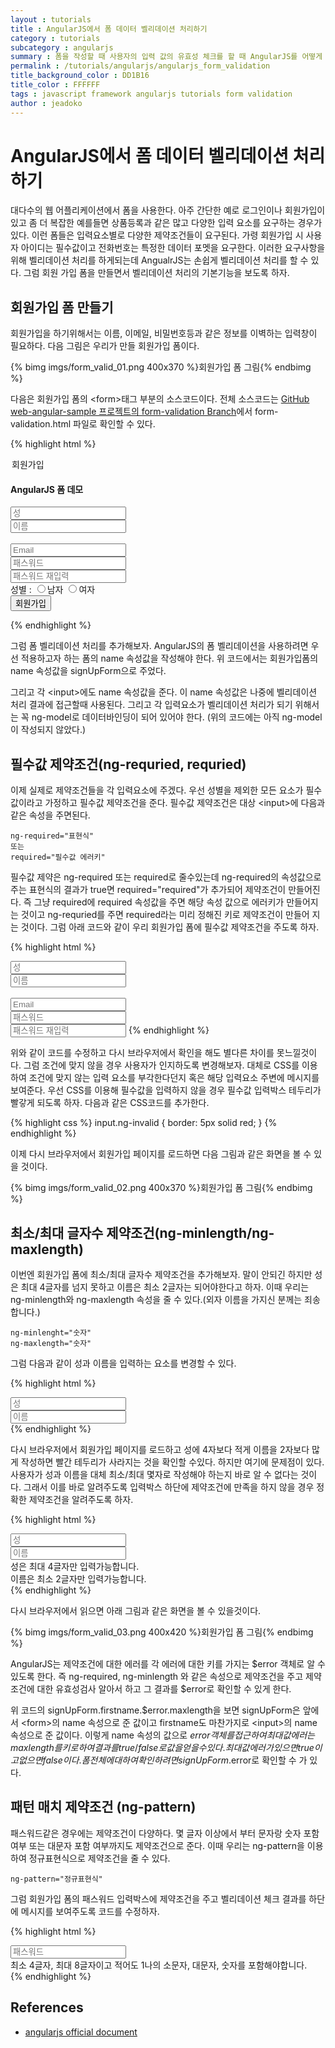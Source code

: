 ```yaml
---
layout : tutorials
title : AngularJS에서 폼 데이터 벨리데이션 처리하기
category : tutorials
subcategory : angularjs
summary : 폼을 작성할 때 사용자의 입력 값의 유효성 체크를 할 때 AngularJS를 어떻게 활용할 수 있는지 살펴본다.
permalink : /tutorials/angularjs/angularjs_form_validation
title_background_color : DD1B16
title_color : FFFFFF
tags : javascript framework angularjs tutorials form validation
author : jeadoko
---
```


# AngularJS에서 폼 데이터 벨리데이션 처리하기

대다수의 웹 어플리케이션에서 폼을 사용한다. 아주 간단한 예로 로그인이나 회원가입이 있고 좀 더 복잡한 예를들면 상품등록과 같은 많고 다양한 입력 요소를 요구하는 경우가 있다. 이런 폼들은 입력요소별로 다양한 제약조건들이 요구된다. 가령 회원가입 시 사용자 아이디는 필수값이고 전화번호는 특정한 데이터 포멧을 요구한다. 이러한 요구사항을 위해 벨리데이션 처리를 하게되는데 AngualrJS는 손쉽게 벨리데이션 처리를 할 수 있다. 그럼 회원 가입 폼을 만들면서 벨리데이션 처리의 기본기능을 보도록 하자.

## 회원가입 폼 만들기

회원가입을 하기위해서는 이름, 이메일, 비밀번호등과 같은 정보를 이벽하는 입력창이 필요하다. 다음 그림은 우리가 만들 회원가입 폼이다.

{% bimg imgs/form_valid_01.png 400x370 %}회원가입 폼 그림{% endbimg %}

다음은 회원가입 폼의 &lt;form&gt;태그 부분의 소스코드이다. 
전체 소스코드는 [GitHub web-angular-sample 프로젝트의 form-validation Branch](https://github.com/jeado/web-angular-sample/tree/form-validation)에서 form-validation.html 파일로 확인할 수 있다.

{% highlight html %}
<form name="signUpForm" class="form" role="form">
  <legend>회원가입</legend>
  <h4>AngularJS 폼 데모</h4>
  <div class="row">
    <div class="col-xs-6 col-md-6">
      <input type="text" name="firstname" class="form-control input-lg" placeholder="성" />
    </div>
    <div class="col-xs-6 col-md-6">
      <input type="text" name="lastname" class="form-control input-lg" placeholder="이름" />
    </div>
  </div>
  <br>
  <input type="text" name="email" class="form-control input-lg" placeholder="Email" />
  <br>
  <input type="password" name="password" class="form-control input-lg" placeholder="패스워드" />
  <br>
  <input type="password" name="confirm_password" class="form-control input-lg" placeholder="패스워드 재입력" />
  <br>
  <label>성별 : </label>
  <input type="radio" name="gender" value="M">남자
  <input type="radio" name="gender" value="F">여자
  <br>
  <button class="btn btn-lg btn-primary btn-block signup-btn" type="submit">회원가입</button>
</form>
{% endhighlight %}

그럼 폼 벨리데이션 처리를 추가해보자. AngularJS의 폼 벨리데이션을 사용하려면 우선 적용하고자 하는 폼의 name 속성값을 작성해야 한다. 위 코드에서는 회원가입폼의 name 속성값을 signUpForm으로 주었다.

그리고 각 &lt;input&gt;에도 name 속성값을 준다. 이 name 속성값은 나중에 벨리데이션 처리 결과에 접근할때 사용된다. 그리고 각 입력요소가 벨리데이션 처리가 되기 위해서는 꼭 ng-model로 데이터바인딩이 되어 있어야 한다. (위의 코드에는 아직 ng-model이 작성되지 않았다.)

## 필수값 제약조건(ng-requried, requried)

이제 실제로 제약조건들을 각 입력요소에 주겠다. 우선 성별을 제외한 모든 요소가 필수값이라고 가정하고 필수값 제약조건을 준다. 필수값 제약조건은 대상 &lt;input&gt;에 다음과 같은 속성을 주면된다.

    ng-required="표현식"
    또는
    required="필수값 에러키"

필수값 제약은 ng-required 또는 required로 줄수있는데 ng-required의 속성값으로 주는 표현식의 결과가 true면 required="required"가 추가되어 제약조건이 만들어진다. 즉 그냥 required에 required 속성값을 주면 해당 속성 값으로 에러키가 만들어지는 것이고 ng-requried를 주면 required라는 미리 정해진 키로 제약조건이 만들어 지는 것이다. 그럼 아래 코드와 같이 우리 회원가입 폼에 필수값 제약조건을 주도록 하자.

{% highlight html %}
<!-- 생략 -->
<div class="row">
  <div class="col-xs-6 col-md-6">
    <input type="text" name="firstname" class="form-control input-lg" ng-model="user.firstName" placeholder="성" ng-required="true"/>
  </div>
  <div class="col-xs-6 col-md-6">
    <input type="text" name="lastname" class="form-control input-lg" placeholder="이름" ng-model="user.lastName" ng-required="true" />
  </div>
</div>
<br>
<input type="text" name="email" class="form-control input-lg" placeholder="Email" ng-model="user.email" ng-required="true" />
<br>
<input type="password" name="password" class="form-control input-lg" placeholder="패스워드" ng-model="user.password" ng-required="true" />
<br>
<input type="password" name="confirm_password" class="form-control input-lg" placeholder="패스워드 재입력" ng-model="user.repassword" ng-required="true" />
<!-- 생략 -->
{% endhighlight %}

위와 같이 코드를 수정하고 다시 브라우저에서 확인을 해도 별다른 차이를 못느낄것이다. 그럼 조건에 맞지 않을 경우 사용자가 인지하도록 변경해보자. 대체로 CSS를 이용하여 조건에 맞지 않는 입력 요소를 부각한다던지 혹은 해당 입력요소 주변에 메시지를 보여준다. 우선 CSS를 이용해 필수값을 입력하지 않을 경우 필수값 입력박스 테두리가 빨갛게 되도록 하자. 다음과 같은 CSS코드를 추가한다.

{% highlight css %}
input.ng-invalid {
  border: 5px solid red;
}
{% endhighlight %}

이제 다시 브라우저에서 회원가입 페이지를 로드하면 다음 그림과 같은 화면을 볼 수 있을 것이다.

{% bimg imgs/form_valid_02.png 400x370 %}회원가입 폼 그림{% endbimg %}

## 최소/최대 글자수 제약조건(ng-minlength/ng-maxlength)

이번엔 회원가입 폼에 최소/최대 글자수 제약조건을 추가해보자. 말이 안되긴 하지만 성은 최대 4글자를 넘지 못하고 이름은 최소 2글자는 되어야한다고 하자. 이때 우리는 ng-minlength와 ng-maxlength 속성을 줄 수 있다.(외자 이름을 가지신 분께는 죄송합니다.) 

    ng-minlenght="숫자"
    ng-maxlength="숫자"

그럼 다음과 같이 성과 이름을 입력하는 요소를 변경할 수 있다.

{% highlight html %}
<!-- 생략 -->
<div class="col-xs-6 col-md-6">
  <input type="text" name="firstname" class="form-control input-lg" ng-model="user.firstName" placeholder="성" ng-required="true" ng-maxlength="4"/>
</div>
<div class="col-xs-6 col-md-6">
  <input type="text" name="lastname" class="form-control input-lg" placeholder="이름" ng-model="user.lastName" ng-required="true" ng-minlength="2"/>
</div>
<!-- 생략 -->
{% endhighlight %} 

다시 브라우저에서 회원가입 페이지를 로드하고 성에 4자보다 적게 이름을 2자보다 많게 작성하면 빨간 테두리가 사라지는 것을 확인할 수있다. 하지만 여기에 문제점이 있다. 사용자가 성과 이름을 대체 최소/최대 몇자로 작성해야 하는지 바로 알 수 없다는 것이다. 그래서 이를 바로 알려주도록 입력박스 하단에 제약조건에 만족을 하지 않을 경우 정확한 제약조건을 알려주도록 하자.

{% highlight html %}
<!-- 생략 -->
<div class="col-xs-6 col-md-6">
  <input type="text" name="firstname" class="form-control input-lg" ng-model="user.firstName" placeholder="성" ng-required="true" ng-maxlength="4"/>
</div>
<div class="col-xs-6 col-md-6">
  <input type="text" name="lastname" class="form-control input-lg" placeholder="이름" ng-model="user.lastName" ng-required="true" ng-minlength="2"/>
</div>
<div ng-show="signUpForm.firstname.$error.maxlength" class="col-xs-12 col-md-12 alert alert-warning" role="alert">성은 최대 4글자만 입력가능합니다.</div>
<div ng-show="signUpForm.lastname.$error.minlength"  class="col-xs-12 col-md-12 alert alert-warning" role="alert">이름은 최소 2글자만 입력가능합니다.</div>
<!-- 생략 -->
{% endhighlight %} 

다시 브라우저에서 읽으면 아래 그림과 같은 화면을 볼 수 있을것이다.

{% bimg imgs/form_valid_03.png 400x420 %}회원가입 폼 그림{% endbimg %}

AngularJS는 제약조건에 대한 에러를 각 에러에 대한 키를 가지는 $error 객체로 알 수 있도록 한다. 즉 ng-required, ng-minlength 와 같은 속성으로 제약조건을 주고 제약조건에 대한 유효성검사 알아서 하고 그 결과를 $error로 확인할 수 있게 한다.

위 코드의 signUpForm.firstname.$error.maxlength을 보면 signUpForm은 앞에서 &lt;form&gt;의 name 속성으로 준 값이고 firstname도 마찬가지로 &lt;input&gt;의 name 속성으로 준 값이다. 이렇게 name 속성의 값으로 $error객체를 접근하여 최대값 에러는 maxlength를 키로하여 결과를 true/false로 값을 얻을 수 있다. 최대값 에러가 있으면 true이고 없으면 false이다. 폼 전체에 대하여 확인하려면 signUpForm.$error로 확인할 수 가 있다.

## 패턴 매치 제약조건 (ng-pattern)

패스워드같은 경우에는 제약조건이 다양하다. 몇 글자 이상에서 부터 문자랑 숫자 포함여부 또는 대문자 포함 여부까지도 제약조건으로 준다. 이때 우리는 ng-pattern을 이용하여 정규표현식으로 제약조건을 줄 수 있다.

    ng-pattern="정규표현식"

그럼 회원가입 폼의 패스워드 입력박스에 제약조건을 주고 벨리데이션 체크 결과를 하단에 메시지를 보여주도록 코드를 수정하자.

{% highlight html %}
<!-- 생략 -->
<input type="password" name="password" class="form-control input-lg" placeholder="패스워드" ng-model="user.password" ng-required="true" ng-pattern="/^(?=.*\d)(?=.*[a-z])(?=.*[A-Z]).{4,8}$/" />
<div ng-show="signUpForm.password.$error.pattern" class="alert alert-warning" role="alert">최소 4글자, 최대 8글자이고 적어도 1나의 소문자, 대문자, 숫자를 포함해야합니다.</div>
<!-- 생략 -->
{% endhighlight %}

## References

- [angularjs official document](https://docs.angularjs.org/)
